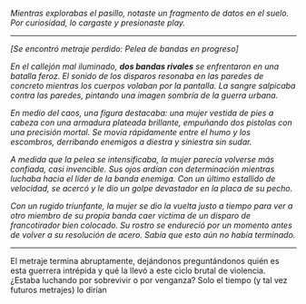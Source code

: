 _Mientras explorabas el pasillo, notaste un fragmento de datos en el suelo. Por curiosidad, lo cargaste y presionaste play._

---

_[Se encontró metraje perdido: Pelea de bandas en progreso]_

_En el callejón mal iluminado, **dos bandas rivales** se enfrentaron en una batalla feroz. El sonido de los disparos resonaba en las paredes de concreto mientras los cuerpos volaban por la pantalla. La sangre salpicaba contra las paredes, pintando una imagen sombría de la guerra urbana._

_En medio del caos, una figura destacaba: una mujer vestida de pies a cabeza con una armadura plateada brillante, empuñando dos pistolas con una precisión mortal. Se movía rápidamente entre el humo y los escombros, derribando enemigos a diestra y siniestra sin sudar._

_A medida que la pelea se intensificaba, la mujer parecía volverse más confiada, casi invencible. Sus ojos ardían con determinación mientras luchaba hacia el líder de la banda enemiga. Con un último estallido de velocidad, se acercó y le dio un golpe devastador en la placa de su pecho._

_Con un rugido triunfante, la mujer se dio la vuelta justo a tiempo para ver a otro miembro de su propia banda caer víctima de un disparo de francotirador bien colocado. Su rostro se endureció por un momento antes de volver a su resolución de acero. Sabía que esto aún no había terminado._

---

El metraje termina abruptamente, dejándonos preguntándonos quién es esta guerrera intrépida y qué la llevó a este ciclo brutal de violencia. ¿Estaba luchando por sobrevivir o por venganza? Solo el tiempo (y tal vez futuros metrajes) lo dirían
